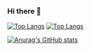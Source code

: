 ### Hi there 👋
[![Top Langs](https://github-readme-stats.vercel.app/api/top-langs/?username=dodogabrie)](https://github.com/anuraghazra/github-readme-stats)
[![Top Langs](https://github-readme-stats.vercel.app/api/top-langs/?username=anuraghazra&layout=compact&hide=jupyter-notebook)](https://github.com/anuraghazra/github-readme-stats)

[![Anurag's GitHub stats](https://github-readme-stats.vercel.app/api?username=dodogabrie)](https://github.com/anuraghazra/github-readme-stats)

<!--
**dodogabrie/dodogabrie** is a ✨ _special_ ✨ repository because its `README.md` (this file) appears on your GitHub profile.

Here are some ideas to get you started:

- 🔭 I’m currently working on ...
- 🌱 I’m currently learning ...
- 👯 I’m looking to collaborate on ...
- 🤔 I’m looking for help with ...
- 💬 Ask me about ...
- 📫 How to reach me: ...
- 😄 Pronouns: ...
- ⚡ Fun fact: ...
-->
